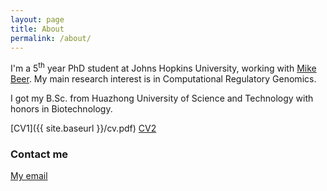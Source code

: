 ```yaml
---
layout: page
title: About
permalink: /about/
---
```


I'm a 5<sup>th</sup> year PhD student at Johns Hopkins University, working with [Mike Beer](https://beerlab.org/index.php?title=Computational_Regulatory_Genomics). My main research interest is in Computational Regulatory Genomics.

I got my B.Sc. from Huazhong University of Science and Technology with honors in Biotechnology.

[CV1]({{ site.baseurl }}/cv.pdf)
[CV2](./cv.pdf)

### Contact me

[My email](mailto:wxi1@jhu.edu)
